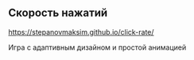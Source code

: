 ## Скорость нажатий
https://stepanovmaksim.github.io/click-rate/

Игра с адаптивным дизайном и простой анимацией
